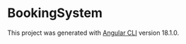 # BookingSystem

This project was generated with [Angular CLI](https://github.com/angular/angular-cli) version 18.1.0.
